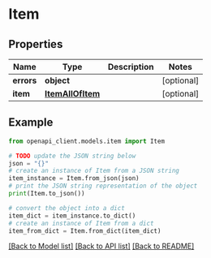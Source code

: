 # Item


## Properties

Name | Type | Description | Notes
------------ | ------------- | ------------- | -------------
**errors** | **object** |  | [optional] 
**item** | [**ItemAllOfItem**](ItemAllOfItem.md) |  | [optional] 

## Example

```python
from openapi_client.models.item import Item

# TODO update the JSON string below
json = "{}"
# create an instance of Item from a JSON string
item_instance = Item.from_json(json)
# print the JSON string representation of the object
print(Item.to_json())

# convert the object into a dict
item_dict = item_instance.to_dict()
# create an instance of Item from a dict
item_from_dict = Item.from_dict(item_dict)
```
[[Back to Model list]](../README.md#documentation-for-models) [[Back to API list]](../README.md#documentation-for-api-endpoints) [[Back to README]](../README.md)


